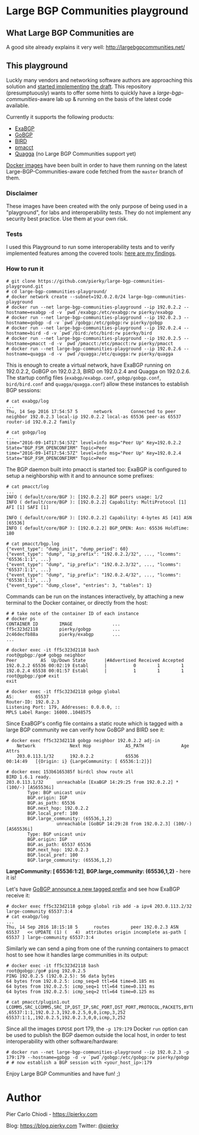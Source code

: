 # Large BGP Communities playground

## What Large BGP Communities are

A good site already explains it very well: http://largebgpcommunities.net/

## This playground

Luckly many vendors and networking software authors are approaching this solution and [started implementing](http://largebgpcommunities.net/implementations/) [the draft](https://tools.ietf.org/html/draft-heitz-idr-large-community). This repository (presumptuously) wants to offer some hints to quickly have a *large-bgp-communities*-aware lab up & running on the basis of the latest code available.

Currently it supports the following products:
- [ExaBGP](https://github.com/Exa-Networks/exabgp)
- [GoBGP](https://github.com/osrg/gobgp)
- [BIRD](http://bird.network.cz/)
- [pmacct](http://www.pmacct.net/)
- [Quagga](http://www.nongnu.org/quagga/) (no Large BGP Communities support yet)

[Docker images](https://hub.docker.com/u/pierky/) have been built in order to have them running on the latest Large-BGP-Communities-aware code fetched from the `master` branch of them.

### Disclaimer

These images have been created with the only purpose of being used in a "playground", for labs and interoperability tests. They do not implement any security best practice. Use them at your own risk.

### Tests

I used this Playground to run some interoperability tests and to verify implemented features among the covered tools: [here are my findings](tests/README.md).

### How to run it

```
# git clone https://github.com/pierky/large-bgp-communities-playground.git
# cd large-bgp-communities-playground/
# docker network create --subnet=192.0.2.0/24 large-bgp-communities-playground
# docker run --net large-bgp-communities-playground --ip 192.0.2.2 --hostname=exabgp -d -v `pwd`/exabgp:/etc/exabgp:rw pierky/exabgp
# docker run --net large-bgp-communities-playground --ip 192.0.2.3 --hostname=gobgp -d -v `pwd`/gobgp:/etc/gobgp:rw pierky/gobgp
# docker run --net large-bgp-communities-playground --ip 192.0.2.4 --hostname=bird -d -v `pwd`/bird:/etc/bird:rw pierky/bird
# docker run --net large-bgp-communities-playground --ip 192.0.2.5 --hostname=pmacct -d -v `pwd`/pmacct:/etc/pmacct:rw pierky/pmacct
# docker run --net large-bgp-communities-playground --ip 192.0.2.6 --hostname=quagga -d -v `pwd`/quagga:/etc/quagga:rw pierky/quagga
```

This is enough to create a virtual network, have ExaBGP running on 192.0.2.2, GoBGP on 192.0.2.3, BIRD on 192.0.2.4 and Quagga on 192.0.2.6. The startup config files (`exabgp/exabgp.conf`, `gobgp/gobgp.conf`, `bird/bird.conf` and `quagga/quagga.conf`) allow these instances to establish BGP sessions:

```
# cat exabgp/log
...
Thu, 14 Sep 2016 17:54:57 5      network       Connected to peer neighbor 192.0.2.3 local-ip 192.0.2.2 local-as 65536 peer-as 65537 router-id 192.0.2.2 family
```

```
# cat gobgp/log
...
time="2016-09-14T17:54:57Z" level=info msg="Peer Up" Key=192.0.2.2 State="BGP_FSM_OPENCONFIRM" Topic=Peer
time="2016-09-14T17:54:57Z" level=info msg="Peer Up" Key=192.0.2.4 State="BGP_FSM_OPENCONFIRM" Topic=Peer
```

The BGP daemon built into pmacct is started too: ExaBGP is configured to setup a neighborship with it and to announce some prefixes:

```
# cat pmacct/log
...
INFO ( default/core/BGP ): [192.0.2.2] BGP peers usage: 1/2
INFO ( default/core/BGP ): [192.0.2.2] Capability: MultiProtocol [1] AFI [1] SAFI [1]

INFO ( default/core/BGP ): [192.0.2.2] Capability: 4-bytes AS [41] ASN [65536]
INFO ( default/core/BGP ): [192.0.2.2] BGP_OPEN: Asn: 65536 HoldTime: 180
```

```
# cat pmacct/bgp.log
{"event_type": "dump_init", "dump_period": 60}
{"event_type": "dump", "ip_prefix": "192.0.2.2/32", ..., "lcomms": "65536:1:1", ...}
{"event_type": "dump", "ip_prefix": "192.0.2.3/32", ..., "lcomms": "65537:1:1", ...}
{"event_type": "dump", "ip_prefix": "192.0.2.4/32", ..., "lcomms": "65538:1:1", ...}
{"event_type": "dump_close", "entries": 3, "tables": 1}
```

Commands can be run on the instances interactively, by attaching a new terminal to the Docker container, or directly from the host:

```
# # take note of the container ID of each instance
# docker ps
CONTAINER ID        IMAGE               ...
ff5c323d2118        pierky/gobgp        ...
2c46decfb88a        pierky/exabgp       ...
...
```

```
# docker exec -it ff5c323d2118 bash
root@gpbgp:/go# gobgp neighbor
Peer         AS  Up/Down State       |#Advertised Received Accepted
192.0.2.2 65536 00:02:19 Establ      |          0        1        1
192.0.2.4 65538 00:01:57 Establ      |          1        1        1
root@gpbgp:/go# exit
exit
```

```
# docker exec -it ff5c323d2118 gobgp global
AS:        65537
Router-ID: 192.0.2.3
Listening Port: 179, Addresses: 0.0.0.0, ::
MPLS Label Range: 16000..1048575
```

Since ExaBGP's config file contains a static route which is tagged with a large BGP community we can verify how GoBGP and BIRD see it:

```
# docker exec ff5c323d2118 gobgp neighbor 192.0.2.2 adj-in
    Network             Next Hop             AS_PATH              Age        Attrs
    203.0.113.1/32      192.0.2.2            65536                00:14:49   [{Origin: i} {LargeCommunity: [ 65536:1:2]}]
```

```
# docker exec 153b6165385f birdcl show route all
BIRD 1.6.1 ready.
203.0.113.1/32     unreachable [ExaBGP 14:29:25 from 192.0.2.2] * (100/-) [AS65536i]
        Type: BGP unicast univ
        BGP.origin: IGP
        BGP.as_path: 65536
        BGP.next_hop: 192.0.2.2
        BGP.local_pref: 100
        BGP.large_community: (65536,1,2)
                   unreachable [GoBGP 14:29:28 from 192.0.2.3] (100/-) [AS65536i]
        Type: BGP unicast univ
        BGP.origin: IGP
        BGP.as_path: 65537 65536
        BGP.next_hop: 192.0.2.3
        BGP.local_pref: 100
        BGP.large_community: (65536,1,2)
```

**LargeCommunity: [ 65536:1:2]**, **BGP.large_community: (65536,1,2)** - here it is!

Let's have [GoBGP announce a new tagged prefix](https://github.com/osrg/gobgp/blob/master/docs/sources/cli-command-syntax.md#more-examples) and see how ExaBGP receive it:

```
# docker exec ff5c323d2118 gobgp global rib add -a ipv4 203.0.113.2/32 large-community 65537:3:4
# cat exabgp/log
...
Thu, 14 Sep 2016 18:15:18 5      routes        peer 192.0.2.3 ASN 65537   << UPDATE (1) (   4)  attributes origin incomplete as-path [ 65537 ] large-community 65537:3:4
```

Similarly we can send a ping from one of the running containers to pmacct host to see how it handles large communities in its output:

```
# docker exec -it ff5c323d2118 bash
root@gobgp:/go# ping 192.0.2.5
PING 192.0.2.5 (192.0.2.5): 56 data bytes
64 bytes from 192.0.2.5: icmp_seq=0 ttl=64 time=0.185 ms
64 bytes from 192.0.2.5: icmp_seq=1 ttl=64 time=0.131 ms
64 bytes from 192.0.2.5: icmp_seq=2 ttl=64 time=0.125 ms
```

```
# cat pmacct/plugin1.out
LCOMMS,SRC_LCOMMS,SRC_IP,DST_IP,SRC_PORT,DST_PORT,PROTOCOL,PACKETS,BYTES
,65537:1:1,192.0.2.3,192.0.2.5,0,0,icmp,3,252
65537:1:1,,192.0.2.5,192.0.2.3,0,0,icmp,3,252
```

Since all the images `EXPOSE` port 179, the `-p 179:179` Docker `run` option can be used to publish the BGP daemon outside the local host, in order to test interoperability with other software/hardware:

```
# docker run --net large-bgp-communities-playground --ip 192.0.2.3 -p 179:179 --hostname=gpbgp -d -v `pwd`/gobgp:/etc/gobgp:rw pierky/gobgp
# # now establish a BGP session with <your_host_ip>:179
```

Enjoy Large BGP Communities and have fun! ;)

# Author

Pier Carlo Chiodi - https://pierky.com

Blog: https://blog.pierky.com Twitter: [@pierky](https://twitter.com/pierky)
